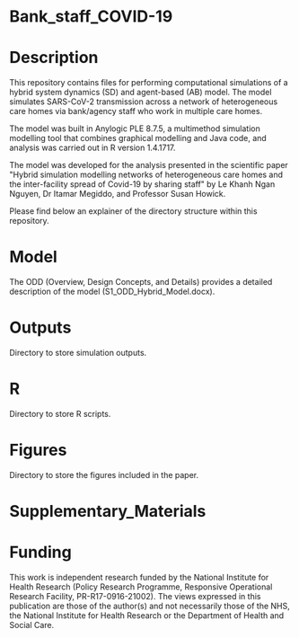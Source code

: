 # Bank_staff_COVID-19
# Description
This repository contains files for performing computational simulations of a hybrid system dynamics (SD) and agent-based (AB) model. The model simulates SARS-CoV-2 transmission across a network of heterogeneous care homes via bank/agency staff who work in multiple care homes. 

The model was built in Anylogic PLE 8.7.5, a multimethod simulation modelling tool that combines graphical modelling and Java code, and analysis was carried out in R version 1.4.1717.

The model was developed for the analysis presented in the scientific paper "Hybrid simulation modelling networks of heterogeneous care homes and the inter-facility spread of Covid-19 by sharing staff" by Le Khanh Ngan Nguyen, Dr Itamar Megiddo, and Professor Susan Howick.

Please find below an explainer of the directory structure within this repository.

# Model
The ODD (Overview, Design Concepts, and Details) provides a detailed description of the model (S1_ODD_Hybrid_Model.docx).

# Outputs
Directory to store simulation outputs.

# R
Directory to store R scripts.

# Figures
Directory to store the figures included in the paper.

# Supplementary_Materials

# Funding
This work is independent research funded by the National Institute for Health Research (Policy Research Programme, Responsive Operational Research Facility, PR-R17-0916-21002). The views expressed in this publication are those of the author(s) and not necessarily those of the NHS, the National Institute for Health Research or the Department of Health and Social Care.
